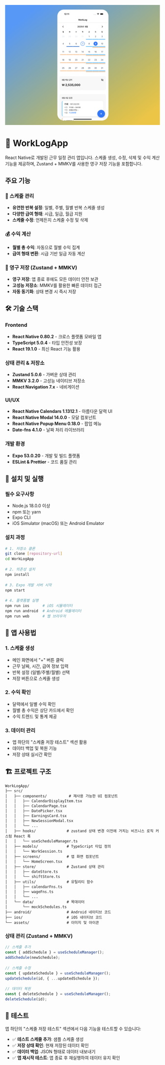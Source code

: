 ![](coverImg.png)

# 📱 WorkLogApp

React Native로 개발된 근무 일정 관리 앱입니다. 스케줄 생성, 수정, 삭제 및 수익 계산 기능을 제공하며, Zustand + MMKV를 사용한 영구 저장 기능을 포함합니다.

## 주요 기능

### 📅 스케줄 관리

- **유연한 반복 설정**: 일별, 주별, 월별 반복 스케줄 생성
- **다양한 급여 형태**: 시급, 일급, 월급 지원
- **스케줄 수정**: 언제든지 스케줄 수정 및 삭제

### 💰 수익 계산

- **월별 총 수익**: 자동으로 월별 수익 집계
- **급여 형태 변환**: 시급 기반 일급 자동 계산

### 💾 영구 저장 (Zustand + MMKV)

- **영구 저장**: 앱 종료 후에도 모든 데이터 안전 보관
- **고성능 저장소**: MMKV를 활용한 빠른 데이터 접근
- **자동 동기화**: 상태 변경 시 즉시 저장

## 🛠 기술 스택

### Frontend

- **React Native 0.80.2** - 크로스 플랫폼 모바일 앱
- **TypeScript 5.0.4** - 타입 안전성 보장
- **React 19.1.0** - 최신 React 기능 활용

### 상태 관리 & 저장소

- **Zustand 5.0.6** - 가벼운 상태 관리
- **MMKV 3.2.0** - 고성능 네이티브 저장소
- **React Navigation 7.x** - 네비게이션

### UI/UX

- **React Native Calendars 1.1312.1** - 아름다운 달력 UI
- **React Native Modal 14.0.0** - 모달 컴포넌트
- **React Native Popup Menu 0.18.0** - 팝업 메뉴
- **Date-fns 4.1.0** - 날짜 처리 라이브러리

### 개발 환경

- **Expo 53.0.20** - 개발 및 빌드 플랫폼
- **ESLint & Prettier** - 코드 품질 관리

## 🚀 설치 및 실행

### 필수 요구사항

- Node.js 18.0.0 이상
- npm 또는 yarn
- Expo CLI
- iOS Simulator (macOS) 또는 Android Emulator

### 설치 과정

```bash
# 1. 저장소 클론
git clone [repository-url]
cd WorkLogApp

# 2. 의존성 설치
npm install

# 3. Expo 개발 서버 시작
npm start

# 4. 플랫폼별 실행
npm run ios      # iOS 시뮬레이터
npm run android  # Android 에뮬레이터
npm run web      # 웹 브라우저
```

## 📱 앱 사용법

### 1. 스케줄 생성

- 메인 화면에서 "+" 버튼 클릭
- 근무 날짜, 시간, 급여 정보 입력
- 반복 설정 (일별/주별/월별) 선택
- 저장 버튼으로 스케줄 생성

### 2. 수익 확인

- 달력에서 일별 수익 확인
- 월별 총 수익은 상단 카드에서 확인
- 수익 트렌드 및 통계 제공

### 3. 데이터 관리

- 앱 하단의 "스케줄 저장 테스트" 섹션 활용
- 데이터 백업 및 복원 기능
- 저장 상태 실시간 확인

## 🏗 프로젝트 구조

```
WorkLogApp/
├── src/
│   ├── components/          # 재사용 가능한 UI 컴포넌트
│   │   ├── CalendarDisplayItem.tsx
│   │   ├── CalendarPage.tsx
│   │   ├── DatePicker.tsx
│   │   ├── EarningsCard.tsx
│   │   ├── NewSessionModal.tsx
│   │   └── ...
│   ├── hooks/              # zustand 상태 변경 이전에 거치는 비즈니스 로직 커스텀 React 훅
│   │   └── useScheduleManager.ts
│   ├── models/             # TypeScript 타입 정의
│   │   └── WorkSession.ts
│   ├── screens/            # 앱 화면 컴포넌트
│   │   └── HomeScreen.tsx
│   ├── store/              # Zustand 상태 관리
│   │   ├── dateStore.ts
│   │   └── shiftStore.ts
│   ├── utils/              # 유틸리티 함수
│   │   ├── calendarFns.ts
│   │   ├── wageFns.ts
│   │   └── ...
│   └── data/               # 목데이터
│       └── mockSchedules.ts
├── android/                # Android 네이티브 코드
├── ios/                    # iOS 네이티브 코드
└── assets/                 # 이미지 및 아이콘
```

### 상태 관리 (Zustand + MMKV)

```typescript
// 스케줄 추가
const { addSchedule } = useScheduleManager();
addSchedule(newSchedule);

// 스케줄 수정
const { updateSchedule } = useScheduleManager();
updateSchedule(id, { ...updatedSchedule });

// 데이터 복원
const { deleteSchedule } = useScheduleManager();
deleteSchedule(id);
```

## 🧪 테스트

앱 하단의 "스케줄 저장 테스트" 섹션에서 다음 기능을 테스트할 수 있습니다:

- ✅ **테스트 스케줄 추가**: 샘플 스케줄 생성
- ✅ **저장 상태 확인**: 현재 저장된 데이터 확인
- ✅ **데이터 백업**: JSON 형태로 데이터 내보내기
- ✅ **앱 재시작 테스트**: 앱 종료 후 재실행하여 데이터 유지 확인
